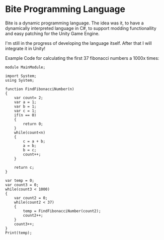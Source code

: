 # Bite Programming Language
Bite
is a dynamic programming language.
The idea was it, to have a dynamically interpreted language in C#, to support modding functionallity and easy patching for the Unity Game Engine.

I'm still in the progress of developing the language itself. After that I will integrate it in Unity!

Example Code for calculating the first 37 fibonacci numbers a 1000x times:
```
module MainModule;

import System;
using System;

function FindFibonacciNumber(n)
{
    var count= 2;
    var a = 1;
    var b = 1;
    var c = 1;
    if(n == 0)
    {
        return 0;
    }
    while(count<n)
    {
        c = a + b;
        a = b;
        b = c; 
        count++;
    }

    return c;
}

var temp = 0;
var count3 = 0;
while(count3 < 1000)
{
    var count2 = 0;
    while(count2 < 37)
    {
        temp = FindFibonacciNumber(count2);
        count2++;
    }
    count3++;
}
Print(temp);
```
